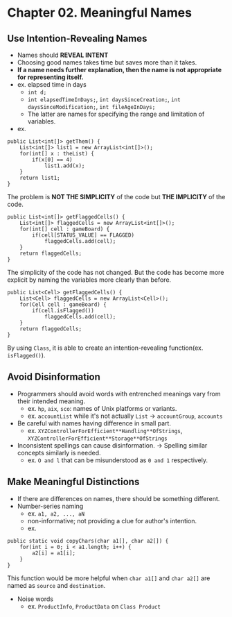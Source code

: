 # Chapter 02. Meaningful Names
## Use Intention-Revealing Names
- Names should **REVEAL INTENT**
- Choosing good names takes time but saves more than it takes.
- **If a name needs further explanation, then the name is not appropriate for representing itself.**
- ex. elapsed time in days
	- `int d;`
	- `int elapsedTimeInDays;`, `int daysSinceCreation;`, `int daysSinceModification;`, `int fileAgeInDays;`
	- The latter are names for specifying the range and limitation of variables.
- ex. 
```
public List<int[]> getThem() {
	List<int[]> list1 = new ArrayList<int[]>();
	for(int[] x : theList) {
		if(x[0] == 4)
			list1.add(x);
	}
	return list1;
}
```
The problem is **NOT THE SIMPLICITY** of the code but **THE IMPLICITY** of the code.
```
public List<int[]> getFlaggedCells() {
	List<int[]> flaggedCells = new ArrayList<int[]>();
	for(int[] cell : gameBoard) {
		if(cell[STATUS_VALUE] == FLAGGED)
			flaggedCells.add(cell);
	}
	return flaggedCells;
}
```
The simplicity of the code has not changed. But the code has become more explicit by naming the variables more clearly than before.
```
public List<Cell> getFlaggedCells() {
	List<Cell> flaggedCells = new ArrayList<Cell>();
	for(Cell cell : gameBoard) {
		if(cell.isFlagged())
			flaggedCells.add(cell);
	}
	return flaggedCells;
}
```
By using `Class`, it is able to create an intention-revealing function(ex. `isFlagged()`).

## Avoid Disinformation
- Programmers should avoid words with entrenched meanings vary from their intended meaning.
	- ex. `hp`, `aix`, `sco`: names of Unix platforms or variants.
	- ex. `accountList` while it's not actually `List` -> `accountGroup`, `accounts`
- Be careful with names having difference in small part.
	- ex. `XYZControllerForEfficient**Handling**OfStrings`, `XYZControllerForEfficient**Storage**OfStrings`
- Inconsistent spellings can cause disinformation. -> Spelling similar concepts similarly is needed.
	- ex. `O and l` that can be misunderstood as `0 and 1` respectively.
## Make Meaningful Distinctions
- If there are differences on names, there should be something different.
- Number-series naming
	- ex. `a1, a2, ..., aN`
	- non-informative; not providing a clue for author's intention.
	- ex.
```
public static void copyChars(char a1[], char a2[]) {
	for(int i = 0; i < a1.length; i++) {
		a2[i] = a1[i];
	}
}
```
This function would be more helpful when `char a1[]` and `char a2[]` are named as `source` and `destination`.
- Noise words
	- ex. `ProductInfo`, `ProductData` on `Class Product`
